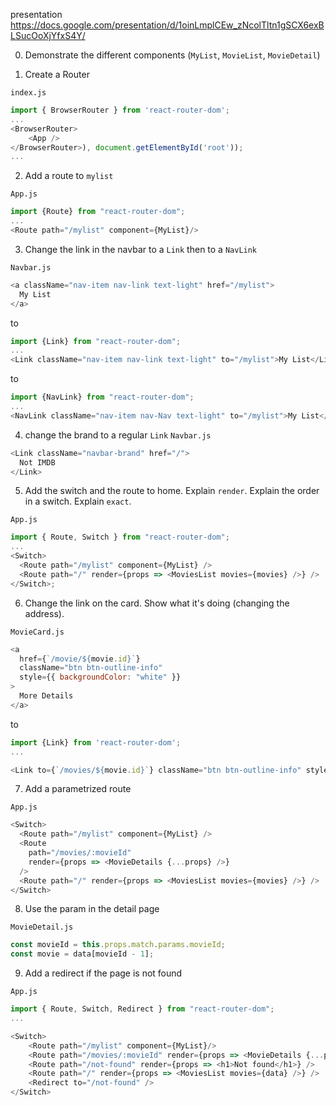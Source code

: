 presentation https://docs.google.com/presentation/d/1oinLmplCEw_zNcolTltn1gSCX6exBLSucOoXjYfxS4Y/

0. Demonstrate the different components (`MyList`, `MovieList`, `MovieDetail`)

1. Create a Router

`index.js`

```javascript
import { BrowserRouter } from 'react-router-dom';
...
<BrowserRouter>
    <App />
</BrowserRouter>), document.getElementById('root'));
...
```

2. Add a route to `mylist`

`App.js`

```javascript
import {Route} from "react-router-dom";
...
<Route path="/mylist" component={MyList}/>
```

3. Change the link in the navbar to a `Link` then to a `NavLink`

`Navbar.js`

```javascript
<a className="nav-item nav-link text-light" href="/mylist">
  My List
</a>
```

to

```javascript
import {Link} from "react-router-dom";
...
<Link className="nav-item nav-link text-light" to="/mylist">My List</Link>
```

to

```javascript
import {NavLink} from "react-router-dom";
...
<NavLink className="nav-item nav-Nav text-light" to="/mylist">My List</NavLink>
```

4. change the brand to a regular `Link`
   `Navbar.js`

```javascript
<Link className="navbar-brand" href="/">
  Not IMDB
</Link>
```

5. Add the switch and the route to home. Explain `render`. Explain the order in a switch. Explain `exact`.

`App.js`

```javascript
import { Route, Switch } from "react-router-dom";
...
<Switch>
  <Route path="/mylist" component={MyList} />
  <Route path="/" render={props => <MoviesList movies={movies} />} />
</Switch>;
```

6. Change the link on the card. Show what it's doing (changing the address).

`MovieCard.js`

```javascript
<a
  href={`/movie/${movie.id}`}
  className="btn btn-outline-info"
  style={{ backgroundColor: "white" }}
>
  More Details
</a>
```

to

```javascript
import {Link} from 'react-router-dom';
...

<Link to={`/movies/${movie.id}`} className="btn btn-outline-info" style={{backgroundColor: 'white'}} >More Details</Link>
```

7. Add a parametrized route

`App.js`

```javascript
<Switch>
  <Route path="/mylist" component={MyList} />
  <Route
    path="/movies/:movieId"
    render={props => <MovieDetails {...props} />}
  />
  <Route path="/" render={props => <MoviesList movies={movies} />} />
</Switch>
```

8. Use the param in the detail page

`MovieDetail.js`

```javascript
const movieId = this.props.match.params.movieId;
const movie = data[movieId - 1];
```

9. Add a redirect if the page is not found

`App.js`

```javascript
import { Route, Switch, Redirect } from "react-router-dom";
...

<Switch>
    <Route path="/mylist" component={MyList}/>
    <Route path="/movies/:movieId" render={props => <MovieDetails {...props}/>} />
    <Route path="/not-found" render={props => <h1>Not found</h1>} />
    <Route path="/" render={props => <MoviesList movies={data} />} />
    <Redirect to="/not-found" />
</Switch>
```
